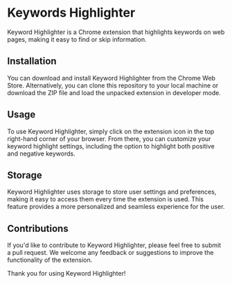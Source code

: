 # Keywords Highlighter

Keyword Highlighter is a Chrome extension that highlights keywords on web pages, making it easy to find or skip information.

## Installation

You can download and install Keyword Highlighter from the Chrome Web Store. Alternatively, you can clone this repository to your local machine or download the ZIP file and load the unpacked extension in developer mode.

## Usage

To use Keyword Highlighter, simply click on the extension icon in the top right-hand corner of your browser. From there, you can customize your keyword highlight settings, including the option to highlight both positive and negative keywords.

## Storage

Keyword Highlighter uses storage to store user settings and preferences, making it easy to access them every time the extension is used. This feature provides a more personalized and seamless experience for the user.

## Contributions

If you'd like to contribute to Keyword Highlighter, please feel free to submit a pull request. We welcome any feedback or suggestions to improve the functionality of the extension.

Thank you for using Keyword Highlighter!
